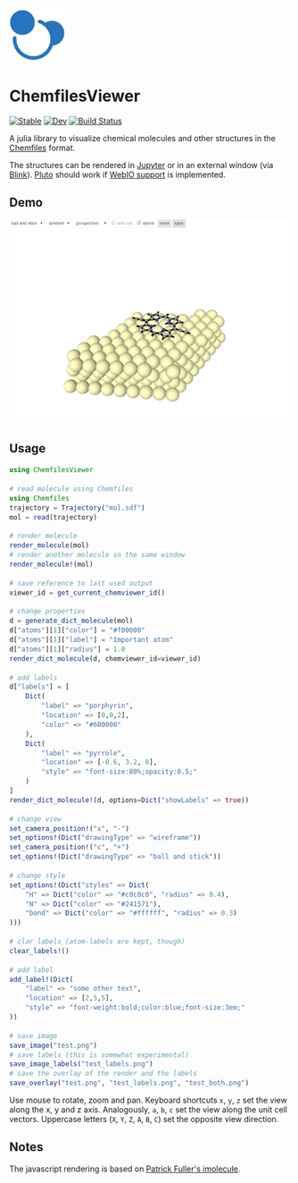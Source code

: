 <p>
    <img width="100" height="100" src="docs/src/assets/logo.svg?raw=true" />
</p>

# ChemfilesViewer

[![Stable](https://img.shields.io/badge/docs-stable-blue.svg)](https://alexriss.github.io/ChemfilesViewer.jl/stable)
[![Dev](https://img.shields.io/badge/docs-dev-blue.svg)](https://alexriss.github.io/ChemfilesViewer.jl/dev)
[![Build Status](https://github.com/alexriss/ChemfilesViewer.jl/workflows/CI/badge.svg)](https://github.com/alexriss/ChemfilesViewer.jl/actions)

A julia library to visualize chemical molecules and other structures in the [Chemfiles](https://github.com/chemfiles/Chemfiles.jl) format.

The structures can be rendered in [Jupyter](https://jupyter.org/) or in an external window (via [Blink](https://github.com/JuliaGizmos/Blink.jl)). [Pluto](https://github.com/fonsp/Pluto.jl) should work if [WebIO support](https://github.com/fonsp/Pluto.jl/pull/991) is implemented.

## Demo

![demo](screenshot.gif)

## Usage

```julia
using ChemfilesViewer

# read molecule using Chemfiles
using Chemfiles
trajectory = Trajectory("mol.sdf")
mol = read(trajectory)

# render molecule
render_molecule(mol)
# render another molecule in the same window
render_molecule!(mol)

# save reference to last used output
viewer_id = get_current_chemviewer_id()
    
# change properties
d = generate_dict_molecule(mol)
d["atoms"][1]["color"] = "#f00000"
d["atoms"][1]["label"] = "Important atom"
d["atoms"][1]["radius"] = 1.0
render_dict_molecule(d, chemviewer_id=viewer_id)

# add labels
d["labels"] = [
    Dict(
        "label" => "porphyrin",
        "location" => [0,0,2],
        "color" => "#600000"
    ),
    Dict(
        "label" => "pyrrole",
        "location" => [-0.6, 3.2, 0],
        "style" => "font-size:80%;opacity:0.5;"
    )
]
render_dict_molecule!(d, options=Dict("showLabels" => true))

# change view
set_camera_position!("x", "-")
set_options!(Dict("drawingType" => "wireframe"))
set_camera_position!("c", "+")
set_options!(Dict("drawingType" => "ball and stick"))

# change style
set_options!(Dict("styles" => Dict(
    "H" => Dict("color" => "#c0c0c0", "radius" => 0.4),
    "N" => Dict("color" => "#241571"),
    "bond" => Dict("color" => "#ffffff", "radius" => 0.3)
)))

# clar labels (atom-labels are kept, though)
clear_labels!()

# add label
add_label!(Dict(
    "label" => "some other text",
    "location" => [2,5,5],
    "style" => "font-weight:bold;color:blue;font-size:3em;"
))

# save image
save_image("test.png")
# save labels (this is somewhat experimental)
save_image_labels("test_labels.png")
# save the overlay of the render and the labels
save_overlay("test.png", "test_labels.png", "test_both.png")
```

Use mouse to rotate, zoom and pan. Keyboard shortcuts `x`, `y`, `z` set the view along the x, y and z axis.
Analogously, `a`, `b`, `c` set the view along the unit cell vectors. Uppercase letters (`X`, `Y`, `Z`, `A`, `B`, `C`) set the opposite view direction.

## Notes

The javascript rendering is based on [Patrick Fuller's imolecule](https://github.com/patrickfuller/imolecule).
